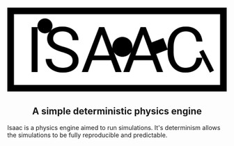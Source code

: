 <p align="center">
    <img src="/res/isaac-cropped.png" alt="Isaac Logo" width="550"/>
</p>

<h2 align="center">A simple deterministic physics engine</h2>

Isaac is a physics engine aimed to run simulations. It's determinism allows the simulations to be fully reproducible and predictable.